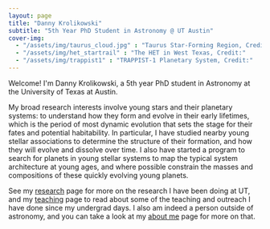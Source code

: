 ```yaml
---
layout: page
title: "Danny Krolikowski"
subtitle: "5th Year PhD Student in Astronomy @ UT Austin"
cover-img:
  - "/assets/img/taurus_cloud.jpg" : "Taurus Star-Forming Region, Credit:"
  - "/assets/img/het_startrail" : "The HET in West Texas, Credit:"
  - "/assets/img/trappist1" : "TRAPPIST-1 Planetary System, Credit:"
---
```


Welcome! I'm Danny Krolikowski, a 5th year PhD student in Astronomy at the University of Texas at Austin.

My broad research interests involve young stars and their planetary systems: to understand how they form and evolve in their early lifetimes, which is the period of most dynamic evolution that sets the stage for their fates and potential habitability. In particular, I have studied nearby young stellar associations to determine the structure of their formation, and how they will evolve and dissolve over time. I also have started a program to search for planets in young stellar systems to map the typical system architecture at young ages, and where possible constrain the masses and compositions of these quickly evolving young planets.

See my [research](/research) page for more on the research I have been doing at UT, and my [teaching](/teach) page to read about some of the teaching and outreach I have done since my undergrad days. I also am indeed a person outside of astronomy, and you can take a look at my [about me](\aboutme) page for more on that.
